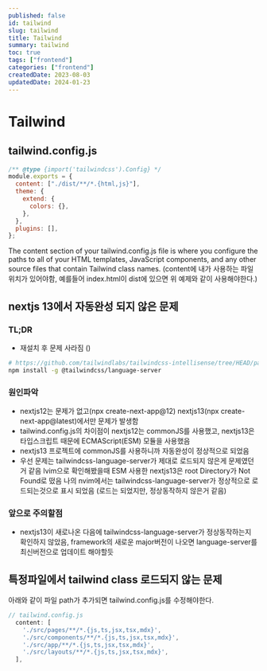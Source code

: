 ```yaml
---
published: false
id: tailwind
slug: tailwind
title: Tailwind
summary: tailwind
toc: true
tags: ["frontend"]
categories: ["frontend"]
createdDate: 2023-08-03
updatedDate: 2024-01-23
---
```



# Tailwind

## tailwind.config.js
```javascript
/** @type {import('tailwindcss').Config} */
module.exports = {
  content: ["./dist/**/*.{html,js}"],
  theme: {
    extend: {
      colors: {},
    },
  },
  plugins: [],
};
```

The content section of your tailwind.config.js file is where you configure the paths to all of your HTML templates, JavaScript components, and any other source files that contain Tailwind class names.
(content에 내가 사용하는 파일위치가 있어야함, 예를들어 index.html이 dist에 있으면 위 예제와 같이 사용해야한다.)

 
## nextjs 13에서 자동완성 되지 않은 문제
 
### TL;DR
- 재설치 후 문제 사라짐 ()
```bash
# https://github.com/tailwindlabs/tailwindcss-intellisense/tree/HEAD/packages/tailwindcss-language-server#readme
npm install -g @tailwindcss/language-server
```

### 원인파악
- nextjs12는 문제가 없고(npx create-next-app@12) nextjs13(npx create-next-app@latest)에서만 문제가 발생함
- tailwind.config.js의 차이점이 nextjs12는 commonJS를 사용했고, nextjs13은 타입스크립트 때문에 ECMAScript(ESM) 모듈을 사용했음
- nextjs13 프로젝트에 commonJS를 사용하니까 자동완성이 정상적으로 되었음
- 우선 문제는 tailwindcss-language-server가 제대로 로드되지 않은게 문제였던거 같음 lvim으로 확인해봤을때 ESM 사용한 nextjs13은 root Directory가 Not Found로 떴음
  나의 nvim에서는 tailwindcss-language-server가 정상적으로 로드되는것으로 표시 되었음 (로드는 되었지만, 정상동작하지 않은거 같음)

### 앞으로 주의할점
- nextjs13이 새로나온 다음에 tailwindcss-language-server가 정상동작하는지 확인하지 않았음, framework의 새로운 major버전이 나오면 language-server를 최신버전으로 업데이트 해야할듯


## 특정파일에서 tailwind class 로드되지 않는 문제

아래와 같이 파일 path가 추가되면 tailwind.config.js를 수정해야한다.
```js
// tailwind.config.js
  content: [
    './src/pages/**/*.{js,ts,jsx,tsx,mdx}',
    './src/components/**/*.{js,ts,jsx,tsx,mdx}',
    './src/app/**/*.{js,ts,jsx,tsx,mdx}',
    './src/layouts/**/*.{js,ts,jsx,tsx,mdx}',
  ],
```
